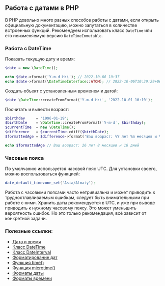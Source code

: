 ## Работа с датами в PHP

В PHP довольно много разных способов работы с датами, если открыть официальную документацию, можно запутаться в количестве встроенных функций.
Рекомендуем использовать класс `DateTime` или его неизменяемую версию  `DateTimeImmutable`.


### Работа с DateTime
Показать текущую дату и время:
```php
$date = new \DateTime();

echo $date->format('Y-m-d H:i'); // 2022-10-06 10:37
echo $date->format(\DateTimeInterface::ATOM); // 2022-10-06T10:39:29+06:00
```

Создать объект с установленным временем и датой:
```php
$date \DateTime::createFromFormat('Y-m-d H:i', '2022-10-01 10:10');
```

Посчитать и вывести возраст:
```php
$birthday     = '1996-01-19';
$birthDate    = \DateTime::createFromFormat('Y-m-d', $birthday);
$currentTime  = new \DateTime();
$difference   = $currentTime->diff($birthDate);
$formattedAge = $difference->format('Ваш возраст: %Y лет %m месяцев и %d дней');

echo $formattedAge // Ваш возраст: 26 лет 8 месяцев и 18 дней
```

### Часовые пояса
По умолчанию используется часовой пояс UTC. Для установки своего, можно воспользоваться функцией:
```php
date_default_timezone_set('Asia/Almaty');
```

Работа с часовыми поясами часто нетривиальна и может приводить к трудноотлавливаемым ошибкам, следует быть внимательными при работе с ними.
Хранить даты рекомендуется в UTC, и уже при выводе приводить к нужному часовому поясу. Это может уменьшить вероятность ошибок. Но это только рекомендация, всё зависит от конкретной задачи.

### Полезные ссылки:
- [Дата и время](https://www.php.net/manual/ru/book.datetime.php)
- [Класс DateTime](https://www.php.net/manual/ru/class.datetime.php)
- [Класс DateInterval](https://www.php.net/manual/ru/class.dateinterval.php)
- [Форматирование дат](https://www.php.net/manual/ru/datetime.format.php)
- [Функция time()](https://www.php.net/manual/ru/function.time.php)
- [Функция microtime()](https://www.php.net/manual/ru/function.microtime)
- [Форматы даты](https://www.php.net/manual/ru/datetime.formats.date.php)
- [Форматы времени](https://www.php.net/manual/ru/datetime.formats.time.php)